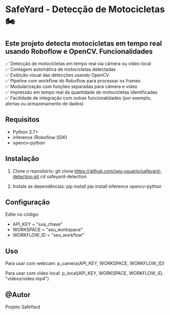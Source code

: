 
SafeYard - Detecção de Motocicletas 🏍️
=======================================

Este projeto detecta motocicletas em tempo real usando Roboflow e OpenCV.
Funcionalidades
---------------
✅ Detecção de motocicletas em tempo real via câmera ou vídeo local  
✅ Contagem automática de motocicletas detectadas  
✅ Exibição visual das detecções usando OpenCV  
✅ Pipeline com workflow do Roboflow para processar os frames  
✅ Modularização com funções separadas para câmera e vídeo  
✅ Impressão em tempo real da quantidade de motocicletas identificadas  
✅ Facilidade de integração com outras funcionalidades (por exemplo, alertas ou armazenamento de dados)

Requisitos
----------
- Python 3.7+
- inference (Roboflow SDK)
- opencv-python

Instalação
----------
1. Clone o repositório:
   git clone https://github.com/seu-usuario/safeyard-detection.git
   cd safeyard-detection

2. Instale as dependências:
   pip install
   pip install inference opencv-python

Configuração
------------
Edite no código:
- API_KEY = "sua_chave"
- WORKSPACE = "seu_workspace"
- WORKFLOW_ID = "seu_workflow"

Uso
---
Para usar com webcam:
    p_camera(API_KEY, WORKSPACE, WORKFLOW_ID)

Para usar com vídeo local:
    p_local(API_KEY, WORKSPACE, WORKFLOW_ID, "videos/video.mp4")


@Autor
-----
Projeto SafeYard
